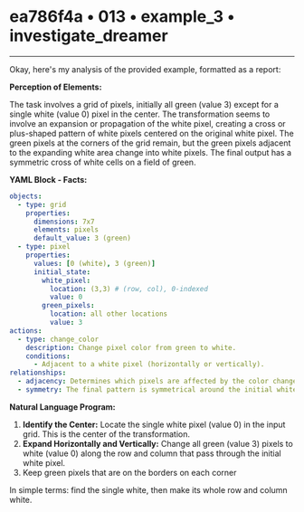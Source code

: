 # ea786f4a • 013 • example_3 • investigate_dreamer

---
Okay, here's my analysis of the provided example, formatted as a report:

**Perception of Elements:**

The task involves a grid of pixels, initially all green (value 3) except for a single white (value 0) pixel in the center. The transformation seems to involve an expansion or propagation of the white pixel, creating a cross or plus-shaped pattern of white pixels centered on the original white pixel. The green pixels at the corners of the grid remain, but the green pixels adjacent to the expanding white area change into white pixels.  The final output has a symmetric cross of white cells on a field of green.

**YAML Block - Facts:**



```yaml
objects:
  - type: grid
    properties:
      dimensions: 7x7
      elements: pixels
      default_value: 3 (green)
  - type: pixel
    properties:
      values: [0 (white), 3 (green)]
      initial_state:
        white_pixel:
          location: (3,3) # (row, col), 0-indexed
          value: 0
        green_pixels:
          location: all other locations
          value: 3
actions:
  - type: change_color
    description: Change pixel color from green to white.
    conditions:
      - Adjacent to a white pixel (horizontally or vertically).
relationships:
  - adjacency: Determines which pixels are affected by the color change.
  - symmetry: The final pattern is symmetrical around the initial white pixel.
```



**Natural Language Program:**

1.  **Identify the Center:** Locate the single white pixel (value 0) in the input grid. This is the center of the transformation.
2.  **Expand Horizontally and Vertically:** Change all green (value 3) pixels to white (value 0) along the row and column that pass through the initial white pixel.
3. Keep green pixels that are on the borders on each corner

In simple terms: find the single white, then make its whole row and column white.

